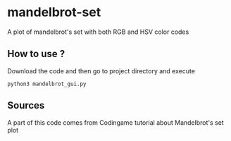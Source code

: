 # mandelbrot-set
A plot of mandelbrot's set with both RGB and HSV color codes

## How to use ?
Download the code and then go to project directory and execute
```
python3 mandelbrot_gui.py
```

## Sources
A part of this code comes from Codingame tutorial about Mandelbrot's set plot
